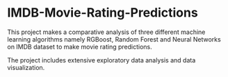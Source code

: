 # IMDB-Movie-Rating-Predictions

This project makes a comparative analysis of three different machine learning algorithms namely RGBoost, Random Forest and Neural Networks on IMDB dataset to make movie rating predictions. 

The project includes extensive exploratory data analysis and data visualization. 
